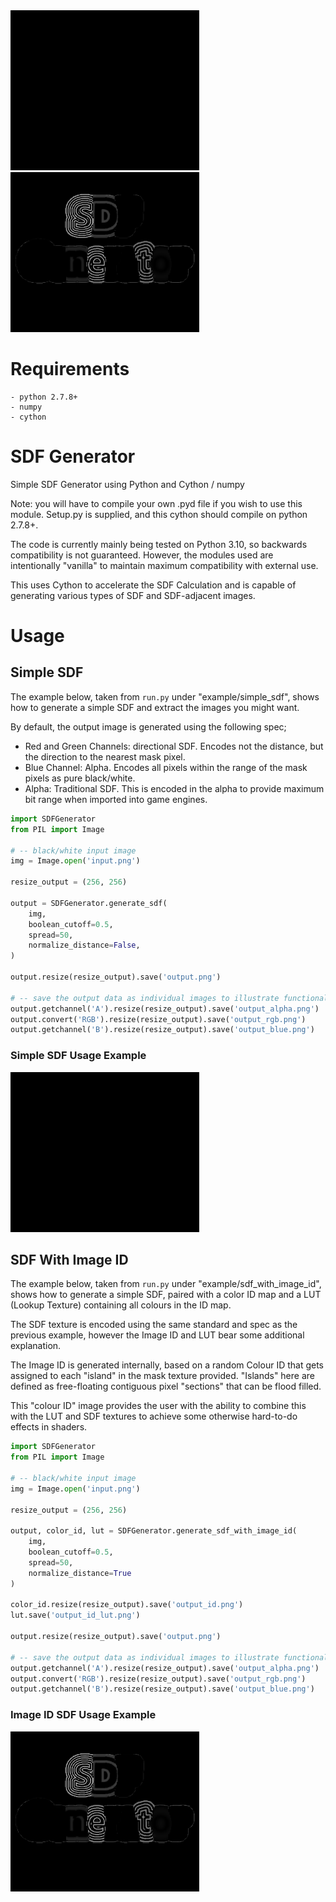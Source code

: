 <div>
    <img src="https://github.com/MaVCArt/SDFGenerator/blob/main/example/demo/standard_sdf_demo.gif?raw=true" height="256"/>
    <img src="https://github.com/MaVCArt/SDFGenerator/blob/main/example/demo/id_sdf_demo.gif?raw=true" height="256"/>
</div>

# Requirements

```
- python 2.7.8+
- numpy
- cython
```

# SDF Generator

Simple SDF Generator using Python and Cython / numpy

Note: you will have to compile your own .pyd file if you wish to use this module. 
Setup.py is supplied, and this cython should compile on python 2.7.8+.

The code is currently mainly being tested on Python 3.10, so backwards compatibility is not guaranteed. However, the
modules used are intentionally "vanilla" to maintain maximum compatibility with external use.

This uses Cython to accelerate the SDF Calculation and is capable of generating various types of SDF and SDF-adjacent
images.

# Usage

## Simple SDF

The example below, taken from `run.py` under "example/simple_sdf", shows how to generate a simple SDF and extract
the images you might want.

By default, the output image is generated using the following spec;

- Red and Green Channels: directional SDF. Encodes not the distance, but the direction to the nearest mask pixel.
- Blue Channel: Alpha. Encodes all pixels within the range of the mask pixels as pure black/white.
- Alpha: Traditional SDF. This is encoded in the alpha to provide maximum bit range when imported into game engines.

```python
import SDFGenerator
from PIL import Image

# -- black/white input image
img = Image.open('input.png')

resize_output = (256, 256)

output = SDFGenerator.generate_sdf(
    img,
    boolean_cutoff=0.5,
    spread=50,
    normalize_distance=False,
)

output.resize(resize_output).save('output.png')

# -- save the output data as individual images to illustrate functionality
output.getchannel('A').resize(resize_output).save('output_alpha.png')
output.convert('RGB').resize(resize_output).save('output_rgb.png')
output.getchannel('B').resize(resize_output).save('output_blue.png')
```

### Simple SDF Usage Example

<img src="https://github.com/MaVCArt/SDFGenerator/blob/main/example/demo/standard_sdf_demo.gif?raw=true" height="256"/>

## SDF With Image ID

The example below, taken from `run.py` under "example/sdf_with_image_id", shows how to generate a simple SDF, paired 
with a color ID map and a LUT (Lookup Texture) containing all colours in the ID map.

The SDF texture is encoded using the same standard and spec as the previous example, however the Image ID and LUT bear
some additional explanation.

The Image ID is generated internally, based on a random Colour ID that gets assigned to each "island" in the mask
texture provided. "Islands" here are defined as free-floating contiguous pixel "sections" that can be flood filled.

This "colour ID" image provides the user with the ability to combine this with the LUT and SDF textures to achieve some
otherwise hard-to-do effects in shaders.

```python
import SDFGenerator
from PIL import Image

# -- black/white input image
img = Image.open('input.png')

resize_output = (256, 256)

output, color_id, lut = SDFGenerator.generate_sdf_with_image_id(
    img,
    boolean_cutoff=0.5,
    spread=50,
    normalize_distance=True
)

color_id.resize(resize_output).save('output_id.png')
lut.save('output_id_lut.png')

output.resize(resize_output).save('output.png')

# -- save the output data as individual images to illustrate functionality
output.getchannel('A').resize(resize_output).save('output_alpha.png')
output.convert('RGB').resize(resize_output).save('output_rgb.png')
output.getchannel('B').resize(resize_output).save('output_blue.png')
```

### Image ID SDF Usage Example

<img src="https://github.com/MaVCArt/SDFGenerator/blob/main/example/demo/id_sdf_demo.gif?raw=true" height="256"/>
